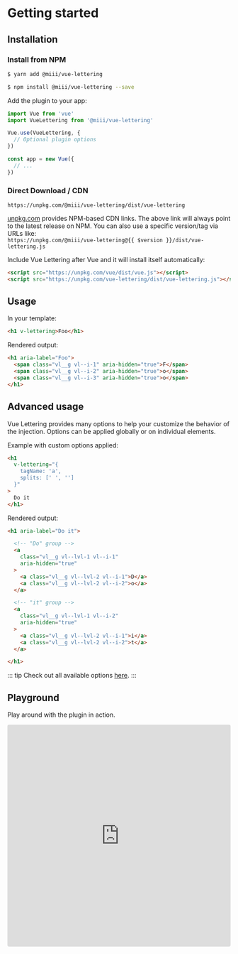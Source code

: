 # Getting started

## Installation
### Install from NPM
```sh
$ yarn add @miii/vue-lettering
```
```sh
$ npm install @miii/vue-lettering --save
```

Add the plugin to your app:
```js
import Vue from 'vue'
import VueLettering from '@miii/vue-lettering'

Vue.use(VueLettering, {
  // Optional plugin options
})

const app = new Vue({
  // ...
})
```

### Direct Download / CDN
`https://unpkg.com/@miii/vue-lettering/dist/vue-lettering`

[unpkg.com](https://unpkg.com) provides NPM-based CDN links. The above link will always point to the latest release on NPM. You can also use a specific version/tag via URLs like:<br>
`https://unpkg.com/@miii/vue-lettering@{{ $version }}/dist/vue-lettering.js` 

Include Vue Lettering after Vue and it will install itself automatically:

```html
<script src="https://unpkg.com/vue/dist/vue.js"></script>
<script src="https://unpkg.com/vue-lettering/dist/vue-lettering.js"></script>
```

## Usage

In your template:
```html
<h1 v-lettering>Foo</h1>
```

Rendered output:
```html
<h1 aria-label="Foo">
  <span class="vl__g vl--i-1" aria-hidden="true">F</span>
  <span class="vl__g vl--i-2" aria-hidden="true">o</span>
  <span class="vl__g vl--i-3" aria-hidden="true">o</span>
</h1>
```

## Advanced usage
Vue Lettering provides many options to help your customize the behavior of the injection. Options can be applied globally or on individual elements.

Example with custom options applied:
```html
<h1
  v-lettering="{
    tagName: 'a',
    splits: [' ', '']
  }"
>
  Do it
</h1>
```

Rendered output:
```html
<h1 aria-label="Do it">

  <!-- "Do" group -->
  <a
    class="vl__g vl--lvl-1 vl--i-1"
    aria-hidden="true"
  >
    <a class="vl__g vl--lvl-2 vl--i-1">D</a>
    <a class="vl__g vl--lvl-2 vl--i-2">o</a>
  </a>

  <!-- "it" group -->
  <a
    class="vl__g vl--lvl-1 vl--i-2"
    aria-hidden="true"
  >
    <a class="vl__g vl--lvl-2 vl--i-1">i</a>
    <a class="vl__g vl--lvl-2 vl--i-2">t</a>
  </a>

</h1>
```

::: tip
Check out all available options [here](options.html).
:::

## Playground
Play around with the plugin in action.

<iframe
  src="https://codesandbox.io/embed/vue-lettering-usage-example-iceyb?fontsize=13&hidenavigation=1&module=%2Fsrc%2FApp.vue&theme=dark&view=editor"
  style="width:100%; height:500px; border:0; border-radius: 4px; overflow:hidden;"
  title="Vue Lettering - Usage Example"
  allow="geolocation; microphone; camera; midi; vr; accelerometer; gyroscope; payment; ambient-light-sensor; encrypted-media; usb"
  sandbox="allow-modals allow-forms allow-popups allow-scripts allow-same-origin"
></iframe>